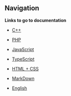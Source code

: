 ## Navigation 

**Links to go to documentation** 
- [C++](https://github.com/AwesomeWhiteWolf/documentations/blob/main/c%2B%2B.md)

- [PHP](https://github.com/AwesomeWhiteWolf/documentations/blob/main/php.md)

- [JavaScript](https://github.com/AwesomeWhiteWolf/documentations/blob/main/javascript.md)

- [TypeScript]()

- [HTML + CSS](https://github.com/AwesomeWhiteWolf/documentations/blob/main/html-css.md)

- [MarkDown](https://github.com/AwesomeWhiteWolf/documentations/blob/main/markdown.md)

- [English]()
